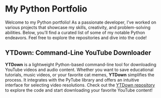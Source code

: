 # My Python Portfolio
Welcome to my Python portfolio! As a passionate developer, I’ve worked on various projects that showcase my skills, creativity, and problem-solving abilities. Below, you’ll find a curated list of some of my notable Python endeavors. Feel free to explore the repositories and dive into the code!

## YTDown: Command-Line YouTube Downloader

**YTDown** is a lightweight Python-based command-line tool for downloading YouTube videos and audio content. Whether you want to save educational tutorials, music videos, or your favorite cat memes, **YTDown** simplifies the process. It integrates with the PyTube library and offers an intuitive interface for selecting video resolutions. Check out the [YTDown repository](https://github.com/aniekandan/YTDown) to explore the code and start downloading your favorite YouTube content!


